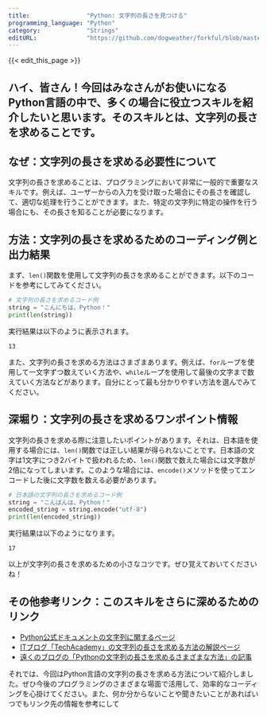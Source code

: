 ```yaml
---
title:                "Python: 文字列の長さを見つける"
programming_language: "Python"
category:             "Strings"
editURL:              "https://github.com/dogweather/forkful/blob/master/content/ja/python/finding-the-length-of-a-string.md"
---
```


{{< edit_this_page >}}

## ハイ、皆さん！今回はみなさんがお使いになるPython言語の中で、多くの場合に役立つスキルを紹介したいと思います。そのスキルとは、文字列の長さを求めることです。

## なぜ：文字列の長さを求める必要性について

文字列の長さを求めることは、プログラミングにおいて非常に一般的で重要なスキルです。例えば、ユーザーからの入力を受け取った場合にその長さを確認して、適切な処理を行うことができます。また、特定の文字列に特定の操作を行う場合にも、その長さを知ることが必要になります。

## 方法：文字列の長さを求めるためのコーディング例と出力結果

まず、`len()`関数を使用して文字列の長さを求めることができます。以下のコードを参考にしてみてください。

```Python
# 文字列の長さを求めるコード例
string = "こんにちは、Python！"
print(len(string))
```

実行結果は以下のように表示されます。

```
13
```

また、文字列の長さを求める方法はさまざまあります。例えば、`for`ループを使用して一文字ずつ数えていく方法や、`while`ループを使用して最後の文字まで数えていく方法などがあります。自分にとって最も分かりやすい方法を選んでみてください。

## 深堀り：文字列の長さを求めるワンポイント情報

文字列の長さを求める際に注意したいポイントがあります。それは、日本語を使用する場合には、`len()`関数では正しい結果が得られないことです。日本語の文字は1文字につき2バイトで扱われるため、`len()`関数で数えた場合には文字数が2倍になってしまいます。このような場合には、`encode()`メソッドを使ってエンコードした後に文字数を数える必要があります。

```Python
# 日本語の文字列の長さを求めるコード例
string = "こんばんは、Python！"
encoded_string = string.encode("utf-8")
print(len(encoded_string))
```

実行結果は以下のようになります。

```
17
```

以上が文字列の長さを求めるための小さなコツです。ぜひ覚えておいてくださいね！

## その他参考リンク：このスキルをさらに深めるためのリンク

- [Python公式ドキュメントの文字列に関するページ](https://docs.python.org/ja/3/tutorial/introduction.html#strings)
- [ITブログ「TechAcademy」の文字列の長さを求める方法の解説ページ](https://techacademy.jp/magazine/18656)
- [遠くのブログの「Pythonの文字列の長さを求めるさまざまな方法」の記事](http://blog.sample.com/article/142789355.html)

それでは、今回はPython言語の文字列の長さを求める方法について紹介しました。ぜひ今後のプログラミングのさまざまな場面で活用して、効率的なコーディングを心掛けてください。また、何か分からないことや聞きたいことがあればいつでもリンク先の情報を参考にして